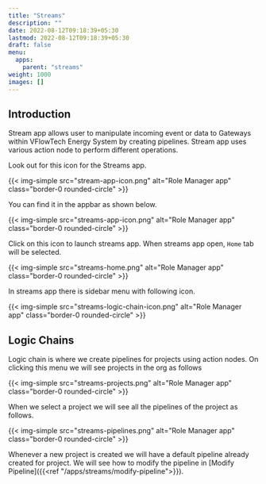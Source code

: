 ```yaml
---
title: "Streams"
description: ""
date: 2022-08-12T09:18:39+05:30
lastmod: 2022-08-12T09:18:39+05:30
draft: false    
menu:
  apps:
    parent: "streams"
weight: 1000
images: []
---
```


## Introduction

Stream app allows user to manipulate incoming event or data to Gateways within VFlowTech Energy System by creating pipelines.
Stream app uses various action node to perform different operations.

Look out for this icon for the Streams app.

{{< img-simple src="stream-app-icon.png" alt="Role Manager app" class="border-0 rounded-circle" >}}

You can find it in the appbar as shown below.

{{< img-simple src="streams-app-icon.png" alt="Role Manager app" class="border-0 rounded-circle" >}}

Click on this icon to launch streams app. When streams app open, `Home` tab will be selected.

{{< img-simple src="streams-home.png" alt="Role Manager app" class="border-0 rounded-circle" >}}

In streams app there is sidebar menu with following icon.

{{< img-simple src="streams-logic-chain-icon.png" alt="Role Manager app" class="border-0 rounded-circle" >}}

## Logic Chains

Logic chain is where we create pipelines for projects using action nodes. On clicking this menu we will see projects in the org as follows

{{< img-simple src="streams-projects.png" alt="Role Manager app" class="border-0 rounded-circle" >}}

When we select a project we will see all the pipelines of the project as follows.

{{< img-simple src="streams-pipelines.png" alt="Role Manager app" class="border-0 rounded-circle" >}}

Whenever a new project is created we will have a default pipeline already created for project. 
We will see how to modify the pipeline in [Modify Pipeline]({{<ref "/apps/streams/modify-pipeline">}}).

